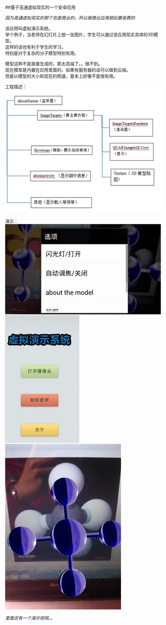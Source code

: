 ##基于高通虚拟现实的一个安卓应用<br>

*因为高通虚拟现实的那个包是商业的，所以做商业应用貌似要收费的*<br>

该应用叫虚拟演示系统。<br>
举个例子，当老师在幻灯片上放一张图片，学生可以通过该应用现实具体的3D模型。<br>
这样的话也有利于学生的学习。<br>
特别是对于复杂的分子模型特别有用。<br>

模型这种不是直接生成的，那太高端了。。做不到。<br>
现在模型是内置在应用里面的，如果有服务器的话可以做到云端。<br>
但是以模型的大小和现在的网速，基本上好像不是很有用。<br>

工程描述：
![](https://github.com/messyidea/Virtual-demonstration-system/raw/master/about.jpg) <br>

演示：
![](https://github.com/messyidea/Virtual-demonstration-system/raw/master/1.jpg) <br>
![](https://github.com/messyidea/Virtual-demonstration-system/raw/master/2.jpg) <br>
![](https://github.com/messyidea/Virtual-demonstration-system/raw/master/3.jpg) <br>

*里面还有一个演示视频。。*
